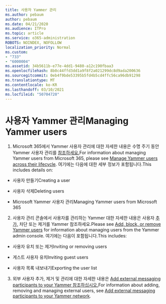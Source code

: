```yaml
---
title: 사용자 Yammer 관리
ms.author: pebaum
author: pebaum
ms.date: 04/21/2020
ms.audience: ITPro
ms.topic: article
ms.service: o365-administration
ROBOTS: NOINDEX, NOFOLLOW
localization_priority: Normal
ms.custom:
- "733"
- "6000004"
ms.assetid: 34b5611b-e77e-4dd1-9480-a12c190fbaa3
ms.openlocfilehash: 8b0c44ffd3dd1a9f8f2a021299dc8d9ada200636
ms.sourcegitcommit: 0eb4f9bde53395b5fd4b5cd4ffc56ca96db91298
ms.translationtype: MT
ms.contentlocale: ko-KR
ms.lasthandoff: 03/10/2021
ms.locfileid: "50704720"
---
```

# <a name="managing-yammer-users"></a><span data-ttu-id="8025d-102">사용자 Yammer 관리</span><span class="sxs-lookup"><span data-stu-id="8025d-102">Managing Yammer users</span></span>

1. <span data-ttu-id="8025d-103">Microsoft 365에서 Yammer 사용자 관리에 대한 자세한 내용은 수명 주기 동안 Yammer 사용자 관리를 [참조하세요.](https://docs.microsoft.com/yammer/manage-yammer-users/manage-users-across-their-lifecycle)</span><span class="sxs-lookup"><span data-stu-id="8025d-103">For information about managing Yammer users from Microsoft 365, please see [Manage Yammer users across their lifecycle](https://docs.microsoft.com/yammer/manage-yammer-users/manage-users-across-their-lifecycle).</span></span> <span data-ttu-id="8025d-104">여기에는 다음에 대한 세부 정보가 포함됩니다.</span><span class="sxs-lookup"><span data-stu-id="8025d-104">This includes details on:</span></span>

  - <span data-ttu-id="8025d-105">사용자 만들기</span><span class="sxs-lookup"><span data-stu-id="8025d-105">Creating a user</span></span>

  - <span data-ttu-id="8025d-106">사용자 삭제</span><span class="sxs-lookup"><span data-stu-id="8025d-106">Deleting users</span></span>

  - <span data-ttu-id="8025d-107">Microsoft Yammer 사용자 관리</span><span class="sxs-lookup"><span data-stu-id="8025d-107">Managing Yammer users from Microsoft 365</span></span>

2. <span data-ttu-id="8025d-108">사용자 관리 콘솔에서 사용자를 관리하는 Yammer 대한 자세한 내용은 사용자 [추가,](https://docs.microsoft.com/yammer/manage-yammer-users/add-block-or-remove-users) 차단 또는 제거를 Yammer 참조하세요.</span><span class="sxs-lookup"><span data-stu-id="8025d-108">Please see [Add, block, or remove Yammer users](https://docs.microsoft.com/yammer/manage-yammer-users/add-block-or-remove-users) for information about managing users from the Yammer admin console.</span></span> <span data-ttu-id="8025d-109">여기에는 다음이 포함됩니다.</span><span class="sxs-lookup"><span data-stu-id="8025d-109">This includes:</span></span>

  - <span data-ttu-id="8025d-110">사용자 유치 또는 제거</span><span class="sxs-lookup"><span data-stu-id="8025d-110">Inviting or removing users</span></span>

  - <span data-ttu-id="8025d-111">게스트 사용자 유치</span><span class="sxs-lookup"><span data-stu-id="8025d-111">Inviting guest users</span></span>

  - <span data-ttu-id="8025d-112">사용자 목록 내보내기</span><span class="sxs-lookup"><span data-stu-id="8025d-112">Exporting the user list</span></span>

3. <span data-ttu-id="8025d-113">외부 사용자 추가, 제거 및 관리에 대한 자세한 내용은 [Add external messaging participants to your Yammer 참조하십시오.](https://docs.microsoft.com/yammer/work-with-external-users/add-external-participants)</span><span class="sxs-lookup"><span data-stu-id="8025d-113">For information about adding, removing and managing external users, see [Add external messaging participants to your Yammer network](https://docs.microsoft.com/yammer/work-with-external-users/add-external-participants).</span></span>
